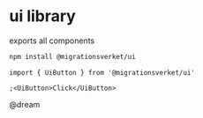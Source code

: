 # ui library

exports all components

```bash
npm install @migrationsverket/ui
```

```tsx
import { UiButton } from '@migrationsverket/ui'

;<UiButton>Click</UiButton>
```

@dream
